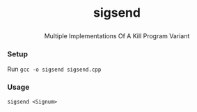 # <p align="center"> sigsend 
<p align="center"> Multiple Implementations Of A Kill Program Variant 

### Setup  
Run `gcc -o sigsend sigsend.cpp`

### Usage  
`sigsend <Signum>`
